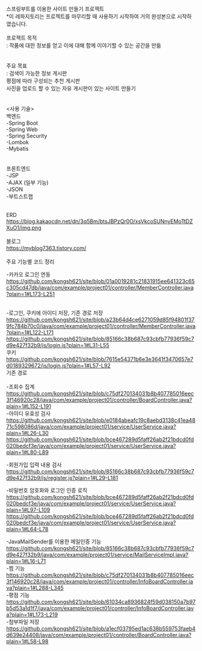 
스프링부트를 이용한 사이트 만들기 프로젝트<br>
*이 레파지토리는 프로젝트를 마무리할 때 사용하기 시작하여 거의 완성본으로 시작하였습니다.
<br><br>
프로젝트 목적<br>
: 작품에 대한 정보를 얻고 이에 대해 함께 이야기할 수 있는 공간을 만듦<br>
<br><br>
주요 목표<br>
: 검색이 가능한 정보 게시판<br>
  평점에 따라 구성되는 추천 게시판<br>
  사진을 업로드 할 수 있는 자유 게시판이 있는 사이트 만들기<br>
<br><br>
<사용 기술><br>
백엔드<br>
-Spring Boot<br>
-Spring Web<br>
-Spring Security<br>
-Lombok<br>
-Mybatis<br>
<br><br>
프론트엔드<br>
-JSP<br>
-AJAX (일부 기능)<br>
-JSON<br>
-부트스트랩<br>
<br>

ERD<br>
https://blog.kakaocdn.net/dn/3q5Bm/btsJBPzQr0O/xsVkcoSUNnyEMoTtDZXuO1/img.png<br>
<br>
블로그<br>
https://myblog7363.tistory.com/
<br>
<br>
주요 기능별 코드 정리<br>

-카카오 로그인 연동<br>
https://github.com/kongsh621/site/blob/01a0019281c21831915ee641323c65c305cd47db/java/com/example/project01/controller/MemberController.java?plain=1#L173-L251<br><br>

-로그인, 쿠키에 아이디 저장, 기존 경로 저장<br>
https://github.com/kongsh621/site/blob/a23b64d4ce6271059d85f94801f379fc784b70c0/java/com/example/project01/controller/MemberController.java?plain=1#L122-L171<br>
https://github.com/kongsh621/site/blob/85166c38b687c93cbfb77936f59c7d9e427f32b9/js/login.js?plain=1#L31-L55<br>
쿠키<br>
https://github.com/kongsh621/site/blob/7615e54371b6e3e3641f3470657e7d0189329672/js/login.js?plain=1#L57-L92<br>
기존 경로<br><br>
-조회수 집계<br>
https://github.com/kongsh621/site/blob/c75df270134031b8b407785016eec3f146920c28/java/com/example/project01/controller/BoardController.java?plain=1#L152-L191<br>
-아이디 유효성 검사<br>
https://github.com/kongsh621/site/blob/e0184abeafc19c8aebd3138c41ea4871c598086d/java/com/example/project01/service/UserService.java?plain=1#L26-L30<br>
https://github.com/kongsh621/site/blob/bce467289d5faff26ab2f21bdcd0fd020bedcf3e/java/com/example/project01/service/UserService.java?plain=1#L80-L89

-회원가입 입력 내용 검사<br>
https://github.com/kongsh621/site/blob/85166c38b687c93cbfb77936f59c7d9e427f32b9/js/register.js?plain=1#L29-L181<br>

-비밀번호 암호화와 로그인 인증 로직<br>
https://github.com/kongsh621/site/blob/bce467289d5faff26ab2f21bdcd0fd020bedcf3e/java/com/example/project01/service/UserService.java?plain=1#L97-L109<br>
https://github.com/kongsh621/site/blob/bce467289d5faff26ab2f21bdcd0fd020bedcf3e/java/com/example/project01/service/UserService.java?plain=1#L64-L78<br>

-JavaMailSender를 이용한 메일인증 기능<br>
https://github.com/kongsh621/site/blob/85166c38b687c93cbfb77936f59c7d9e427f32b9/java/com/example/project01/service/MailServiceImpl.java?plain=1#L16-L71<br>
-찜 기능<br>
https://github.com/kongsh621/site/blob/c75df270134031b8b407785016eec3f146920c28/java/com/example/project01/controller/InfoBoardController.java?plain=1#L288-L345<br>
-평점 기능<br>
https://github.com/kongsh621/site/blob/61034ca8936824f59d038150a7b97b5d53a1d1f7/java/com/example/project01/controller/InfoBoardController.java?plain=1#L173-L219<br>
-첨부파일 저장<br>
https://github.com/kongsh621/site/blob/a1ecf03795ed1ac638b559753faeb4d639e24408/java/com/example/project01/controller/BoardController.java?plain=1#L58-L98<br>


